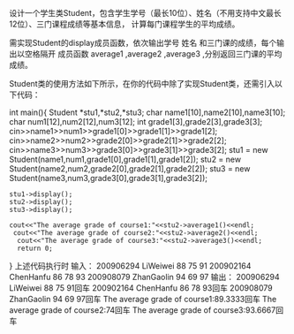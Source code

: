 设计一个学生类Student，包含学生学号（最长10位）、姓名（不用支持中文最长12位）、三门课程成绩等基本信息，
计算每门课程学生的平均成绩。

需实现Student的display成员函数，依次输出学号 姓名 和三门课的成绩，每个输出以空格隔开
成员函数 average1 ,average2 ,average3 ,分别返回三门课的平均成绩。

Student类的使用方法如下所示，在你的代码中除了实现Student类，还需引入以下代码：

int main(){
	Student *stu1,*stu2,*stu3;
	char name1[10],name2[10],name3[10];
	char num1[12],num2[12],num3[12];
	int grade1[3],grade2[3],grade3[3];
	cin>>name1>>num1>>grade1[0]>>grade1[1]>>grade1[2];
	cin>>name2>>num2>>grade2[0]>>grade2[1]>>grade2[2];
	cin>>name3>>num3>>grade3[0]>>grade3[1]>>grade3[2];
	stu1 = new Student(name1,num1,grade1[0],grade1[1],grade1[2]);
	stu2 = new Student(name2,num2,grade2[0],grade2[1],grade2[2]);
	stu3 = new Student(name3,num3,grade3[0],grade3[1],grade3[2]);

	stu1->display();
	stu2->display();
	stu3->display();

    cout<<"The average grade of course1:"<<stu2->average1()<<endl;
	 cout<<"The average grade of course2:"<<stu2->average2()<<endl;
	  cout<<"The average grade of course3:"<<stu2->average3()<<endl;
	  return 0;
}
上述代码执行时
输入：
200906294 LiWeiwei 88 75 91 200902164 ChenHanfu 86 78 93 200908079 ZhanGaolin 94 69 97
输出：
200906294 LiWeiwei 88 75 91回车
200902164 ChenHanfu 86 78 93回车
200908079 ZhanGaolin 94 69 97回车
The average grade of course1:89.3333回车
The average grade of course2:74回车
The average grade of course3:93.6667回车
